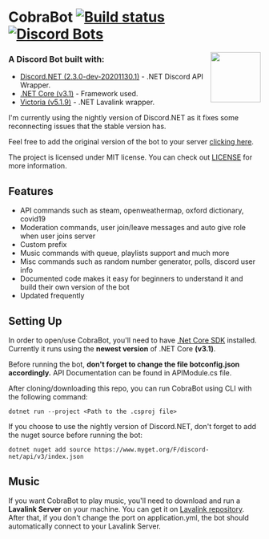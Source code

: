 # CobraBot [![Build status](https://ci.appveyor.com/api/projects/status/so5g0icditw2ngl0/branch/master?svg=true)](https://ci.appveyor.com/project/Matcheryt/cobrabot)  [![Discord Bots](https://top.gg/api/widget/status/389534436099883008.svg)](https://top.gg/bot/389534436099883008)

<img align="right" width="100" height="100" src="https://i.imgur.com/0fFn8H0.png">

### A Discord Bot built with: 
* [Discord.NET (2.3.0-dev-20201130.1)](https://github.com/RogueException/Discord.Net) - .NET Discord API Wrapper.
* [.NET Core (v3.1)](https://dotnet.microsoft.com/learn/dotnet/what-is-dotnet) - Framework used.
* [Victoria (v5.1.9)](https://github.com/Yucked/Victoria) - .NET Lavalink wrapper.

I'm currently using the nightly version of Discord.NET as it fixes some reconnecting issues that the stable version has.

Feel free to add the original version of the bot to your server [clicking here](https://discord.com/api/oauth2/authorize?client_id=389534436099883008&permissions=271805446&redirect_uri=https%3A%2F%2Fdiscordapp.com%2F&scope=bot).

The project is licensed under MIT license. You can check out <a href="https://github.com/Matcheryt/CobraBot/blob/master/LICENSE">LICENSE</a> for more information.

## Features
* API commands such as steam, openweathermap, oxford dictionary, covid19
* Moderation commands, user join/leave messages and auto give role when user joins server
* Custom prefix
* Music commands with queue, playlists support and much more
* Misc commands such as random number generator, polls, discord user info
* Documented code makes it easy for beginners to understand it and build their own version of the bot
* Updated frequently

## Setting Up
In order to open/use CobraBot, you'll need to have [.Net Core SDK](https://www.microsoft.com/net/download/windows) installed. Currently it runs using the **newest version** of .NET Core **(v3.1)**.

Before running the bot, **don't forget to change the file botconfig.json accordingly.**
API Documentation can be found in APIModule.cs file.


After cloning/downloading this repo, you can run CobraBot using CLI with the following command:
```
dotnet run --project <Path to the .csproj file>
```

If you choose to use the nightly version of Discord.NET, don't forget to add the nuget source before running the bot:
```
dotnet nuget add source https://www.myget.org/F/discord-net/api/v3/index.json
```

## Music
If you want CobraBot to play music, you'll need to download and run a **Lavalink Server** on your machine. You can get it on [Lavalink repository](https://github.com/Frederikam/Lavalink).
After that, if you don't change the port on application.yml, the bot should automatically connect to your Lavalink Server.
